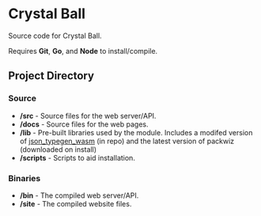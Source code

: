 # Crystal Ball

Source code for Crystal Ball.

Requires **Git**, **Go**, and **Node** to install/compile.

## Project Directory

### Source

- **/src** - Source files for the web server/API.
- **/docs** - Source files for the web pages.
- **/lib** - Pre-built libraries used by the module. Includes a modifed version of [json_typegen_wasm](https://github.com/evestera/json_typegen) (in repo) and the latest version of packwiz (downloaded on install)
- **/scripts** - Scripts to aid installation.

### Binaries

- **/bin** - The compiled web server/API.
- **/site** - The compiled website files.

